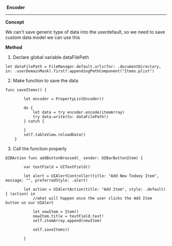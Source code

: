 ​										    **Encoder**

------



**Concept** 

We can't save generic type of data into the userdefault, so we need to save custom data model we can use this 

**Method**

1.  Declare global variable dataFilePath 

```
let dataFilePath = FileManager.default.urls(for: .documentDirectory, in: .userDomainMask).first?.appendingPathComponent("Items.plist")
```

2. Make function to save the data

```
func saveItems() {
        
        let encoder = PropertyListEncoder()
        
        do {
            let data = try encoder.encode(itemArray)
            try data.write(to: dataFilePath!)
        } catch {
            
        }
        self.tableView.reloadData()
    }
```

3.  Call the function properly 

```
@IBAction func addButtonBressed(_ sender: UIBarButtonItem) {
        
        var textField = UITextField()
        
        let alert = UIAlertController(title: "Add New Todoey Item", message: "", preferredStyle: .alert)

        let action = UIAlertAction(title: "Add Item", style: .default) { (action) in
            //what will happen once the user clicks the Add Item button on our UIAlert
            
            let newItem = Item()
            newItem.title = textField.text!
            self.itemArray.append(newItem)
            
            self.saveItems()
            
        }
```

